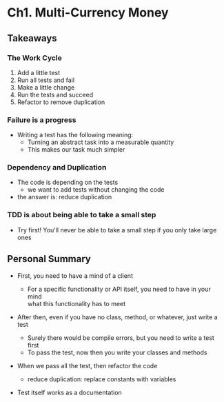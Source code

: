 # Ch1. Multi-Currency Money

## Takeaways

### The Work Cycle
1. Add a little test
2. Run all tests and fail
3. Make a little change
4. Run the tests and succeed
5. Refactor to remove duplication

### Failure is a progress
- Writing a test has the following meaning:
    - Turning an abstract task into a measurable quantity
    - This makes our task much simpler

### Dependency and Duplication
- The code is depending on the tests
    - we want to add tests without changing the code
- the answer is: reduce duplication

### TDD is about being able to take a small step
- Try first! You'll never be able to take a small step if you only take large ones

## Personal Summary
- First, you need to have a mind of a client
    - For a specific functionality or API itself, you need to have in your mind  
    what this functionality has to meet

- After then, even if you have no class, method, or whatever, just write a test
    - Surely there would be compile errors, but you need to write a test first
    - To pass the test, now then you write your classes and methods

- When we pass all the test, then refactor the code
    - reduce duplication: replace constants with variables

- Test itself works as a documentation